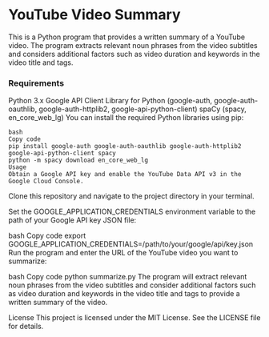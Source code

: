 # YouTube Video Summary

This is a Python program that provides a written summary of a YouTube video. The program extracts relevant noun phrases from the video subtitles and considers additional factors such as video duration and keywords in the video title and tags.

### Requirements
Python 3.x
Google API Client Library for Python (google-auth, google-auth-oauthlib, google-auth-httplib2, google-api-python-client)
spaCy (spacy, en_core_web_lg)
You can install the required Python libraries using pip:

```
bash
Copy code
pip install google-auth google-auth-oauthlib google-auth-httplib2 google-api-python-client spacy
python -m spacy download en_core_web_lg
Usage
Obtain a Google API key and enable the YouTube Data API v3 in the Google Cloud Console.
```
Clone this repository and navigate to the project directory in your terminal.

Set the GOOGLE_APPLICATION_CREDENTIALS environment variable to the path of your Google API key JSON file:

bash
Copy code
export GOOGLE_APPLICATION_CREDENTIALS=/path/to/your/google/api/key.json
Run the program and enter the URL of the YouTube video you want to summarize:

bash
Copy code
python summarize.py
The program will extract relevant noun phrases from the video subtitles and consider additional factors such as video duration and keywords in the video title and tags to provide a written summary of the video.

License
This project is licensed under the MIT License. See the LICENSE file for details.
